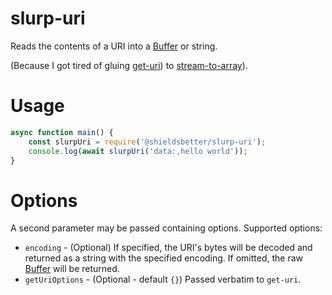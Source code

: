 # slurp-uri

Reads the contents of a URI into a
[Buffer](https://nodejs.org/api/buffer.html#buffer_buffer) or string.

(Because I got tired of gluing [get-uri](https://www.npmjs.com/package/get-uri))
to [stream-to-array](https://www.npmjs.com/package/stream-to-array)).

# Usage

```javascript
async function main() {
    const slurpUri = require('@shieldsbetter/slurp-uri');
    console.log(await slurpUri('data:,hello world'));
}
```

# Options

A second parameter may be passed containing options. Supported options:

* `encoding` - (Optional) If specified, the URI's bytes will be decoded and
  returned as a string with the specified encoding. If omitted, the raw
  [Buffer](https://nodejs.org/api/buffer.html#buffer_buffer) will be returned.
* `getUriOptions` - (Optional - default `{}`) Passed verbatim to `get-uri`.
